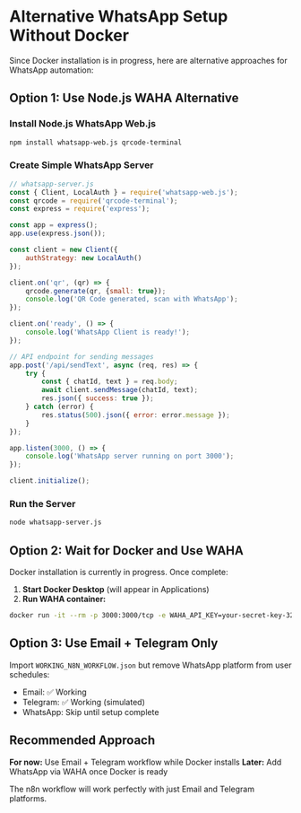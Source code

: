 # Alternative WhatsApp Setup Without Docker

Since Docker installation is in progress, here are alternative approaches for WhatsApp automation:

## Option 1: Use Node.js WAHA Alternative

### Install Node.js WhatsApp Web.js
```bash
npm install whatsapp-web.js qrcode-terminal
```

### Create Simple WhatsApp Server
```javascript
// whatsapp-server.js
const { Client, LocalAuth } = require('whatsapp-web.js');
const qrcode = require('qrcode-terminal');
const express = require('express');

const app = express();
app.use(express.json());

const client = new Client({
    authStrategy: new LocalAuth()
});

client.on('qr', (qr) => {
    qrcode.generate(qr, {small: true});
    console.log('QR Code generated, scan with WhatsApp');
});

client.on('ready', () => {
    console.log('WhatsApp Client is ready!');
});

// API endpoint for sending messages
app.post('/api/sendText', async (req, res) => {
    try {
        const { chatId, text } = req.body;
        await client.sendMessage(chatId, text);
        res.json({ success: true });
    } catch (error) {
        res.status(500).json({ error: error.message });
    }
});

app.listen(3000, () => {
    console.log('WhatsApp server running on port 3000');
});

client.initialize();
```

### Run the Server
```bash
node whatsapp-server.js
```

## Option 2: Wait for Docker and Use WAHA

Docker installation is currently in progress. Once complete:

1. **Start Docker Desktop** (will appear in Applications)
2. **Run WAHA container:**
```bash
docker run -it --rm -p 3000:3000/tcp -e WAHA_API_KEY=your-secret-key-321 devlikeapro/waha
```

## Option 3: Use Email + Telegram Only

Import `WORKING_N8N_WORKFLOW.json` but remove WhatsApp platform from user schedules:
- Email: ✅ Working
- Telegram: ✅ Working (simulated)
- WhatsApp: Skip until setup complete

## Recommended Approach

**For now:** Use Email + Telegram workflow while Docker installs
**Later:** Add WhatsApp via WAHA once Docker is ready

The n8n workflow will work perfectly with just Email and Telegram platforms.
